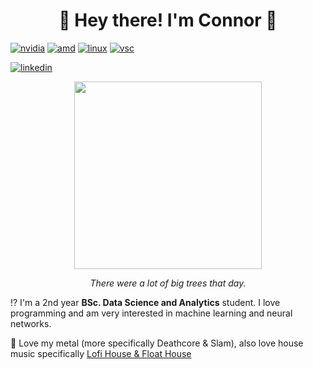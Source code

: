 
<h1 align="center">   
🍣 Hey there! I'm Connor 🍚 </h3>

[![nvidia](https://img.shields.io/badge/NVIDIA-RTX2080S-76B900?style=for-the-badge&logo=nvidia&logoColor=white)](https://www.gigabyte.com/uk/Graphics-Card/GV-N208SGAMINGOC-WHITE-8GD) 
[![amd](https://img.shields.io/badge/AMD-Ryzen_7_3800X-ED1C24?style=for-the-badge&logo=amd&logoColor=white)](https://www.amd.com/en/products/cpu/amd-ryzen-7-5800x) [![linux](https://img.shields.io/badge/Ubuntu-E95420?style=for-the-badge&logo=ubuntu&logoColor=white)](https://ubuntu.com) 
[![vsc](https://img.shields.io/badge/Visual_Studio_Code-0078D4?style=for-the-badge&logo=visual%20studio%20code&logoColor=white)](https://code.visualstudio.com)

[![linkedin](https://img.shields.io/badge/LinkedIn-0077B5?style=for-the-badge&logo=linkedin&logoColor=white)](https://www.linkedin.com/in/connorbrook/)

<p align="center">
  <img src="https://imgur.com/74Oe9IA.jpeg" height="300"/>
</p>
<p align="center"> <i> There were a lot of big trees that day. </i> </p>

⁉️  I'm a 2nd year **BSc. Data Science and Analytics** student. I love programming and am very interested in machine learning and neural networks.

🎼 Love my metal (more specifically Deathcore & Slam), also love house music specifically [Lofi House & Float House](https://open.spotify.com/playlist/0lvLQrp4VqEj5cO8dh0p3k?si=0f6912fc93f646db)
